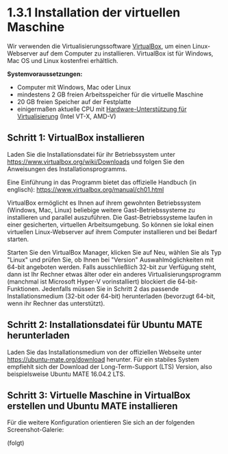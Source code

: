 # 1.3.1 Installation der virtuellen Maschine

Wir verwenden die Virtualisierungssoftware [VirtualBox](http://www.virtualbox.org), um einen Linux-Webserver auf dem Computer zu installieren. VirtualBox ist für Windows, Mac OS und Linux kostenfrei erhältlich.

**Systemvoraussetzungen:**
* Computer mit Windows, Mac oder Linux
* mindestens 2 GB freien Arbeitsspeicher für die virtuelle Maschine
* 20 GB freien Speicher auf der Festplatte
* einigermaßen aktuelle CPU mit [Hardware-Unterstützung für Virtualisierung](http://www.sysprobs.com/disable-enable-virtualization-technology-bios) (Intel VT-X, AMD-V)

## Schritt 1: VirtualBox installieren

Laden Sie die Installationsdatei für ihr Betriebssystem unter https://www.virtualbox.org/wiki/Downloads und folgen Sie den Anweisungen des Installationsprogramms.

Eine Einführung in das Programm bietet das offizielle Handbuch (in englisch): https://www.virtualbox.org/manual/ch01.html

VirtualBox ermöglicht es Ihnen auf ihrem gewohnten Betriebssystem (Windows, Mac, Linux) beliebige weitere Gast-Betriebssysteme zu installieren und parallel auszuführen. Die Gast-Betriebssysteme laufen in einer gesicherten, virtuellen Arbeitsumgebung. So können sie lokal einen virtuellen Linux-Webserver auf ihrem Computer installieren und bei Bedarf starten.

Starten Sie den VirtualBox Manager, klicken Sie auf Neu, wählen Sie als Typ "Linux" und prüfen Sie, ob Ihnen bei "Version" Auswahlmöglichkeiten mit 64-bit angeboten werden. Falls ausschließlich 32-bit zur Verfügung steht, dann ist Ihr Rechner etwas älter oder ein anderes Virtualisierungsprogramm (manchmal ist Microsoft Hyper-V vorinstalliert) blockiert die 64-bit-Funktionen. Jedenfalls müssen Sie in Schritt 2 das passende Installationsmedium (32-bit oder 64-bit) herunterladen (bevorzugt 64-bit, wenn ihr Rechner das unterstützt).

## Schritt 2: Installationsdatei für Ubuntu MATE herunterladen

Laden Sie das Installationsmedium von der offiziellen Webseite unter https://ubuntu-mate.org/download herunter. Für ein stabiles System empfiehlt sich der Download der Long-Term-Support (LTS) Version, also beispielsweise Ubuntu MATE 16.04.2 LTS.

## Schritt 3: Virtuelle Maschine in VirtualBox erstellen und Ubuntu MATE installieren

Für die weitere Konfiguration orientieren Sie sich an der folgenden Screenshot-Galerie:

(folgt)

